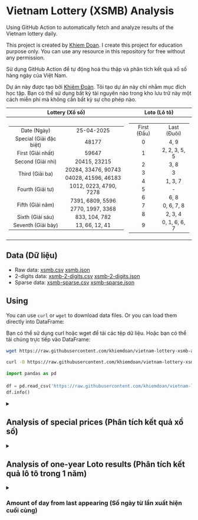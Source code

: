 # Vietnam Lottery (XSMB) Analysis

Using GitHub Action to automatically fetch and analyze results of the Vietnam lottery daily.

This project is created by [Khiem Doan](https://github.com/khiemdoan). I create this project for education purpose only. You can use any resource in this repository for free without any permission.

Sử dụng GitHub Action để tự động hoá thu thập và phân tích kết quả xổ số hàng ngày của Việt Nam.

Dự án này được tạo bởi [Khiêm Đoàn](https://github.com/khiemdoan). Tôi tạo dự án này chỉ nhằm mục đích học tập. Bạn có thể sử dụng bất kỳ tài nguyên nào trong kho lưu trữ này một cách miễn phí mà không cần bất kỳ sự cho phép nào.

| Lottery (Xổ số) | Loto (Lô tô) |
| :------------: | :----------: |
| <table><tr><td>Date (Ngày)</td><td>25-04-2025</td></tr><tr><td>Special (Giải đặc biệt)</td><td>48177</td></tr><tr><td>First (Giải nhất)</td><td>59647</td></tr><tr><td>Second (Giải nhì)</td><td>20415, 23215</td></tr><tr><td rowspan="2">Third (Giải ba)</td><td>20284, 33476, 90743</td></tr><tr><td>04028, 41596, 46183</td></tr><tr><td>Fourth (Giải tư)</td><td>1012, 0223, 4790, 7278</td></tr><tr><td rowspan="2">Fifth (Giải năm)</td><td>7391, 6809, 5596</td></tr><tr><td>2770, 1997, 3368</td></tr><tr><td>Sixth (Giải sáu)</td><td>833, 104, 782</td></tr><tr><td>Seventh (Giải bảy)</td><td>13, 66, 12, 41</td></tr></table> | <table><tr><td>First (Đầu)</td><td>Last (Đuôi)</td></tr><tr><td>0</td><td>4, 9</td></tr><tr><td>1</td><td>2, 2, 3, 5, 5</td></tr><tr><td>2</td><td>3, 8</td></tr><tr><td>3</td><td>3</td></tr><tr><td>4</td><td>1, 3, 7</td></tr><tr><td>5</td><td>-</td></tr><tr><td>6</td><td>6, 8</td></tr><tr><td>7</td><td>0, 6, 7, 8</td></tr><tr><td>8</td><td>2, 3, 4</td></tr><tr><td>9</td><td>0, 1, 6, 6, 7</td></tr></table> |

## Data (Dữ liệu)

* Raw data: [xsmb.csv](https://raw.githubusercontent.com/khiemdoan/vietnam-lottery-xsmb-analysis/refs/heads/main/data/xsmb.csv) [xsmb.json](https://raw.githubusercontent.com/khiemdoan/vietnam-lottery-xsmb-analysis/refs/heads/main/data/xsmb.json)
* 2-digits data: [xsmb-2-digits.csv](https://raw.githubusercontent.com/khiemdoan/vietnam-lottery-xsmb-analysis/refs/heads/main/data/xsmb-2-digits.csv) [xsmb-2-digits.json](https://raw.githubusercontent.com/khiemdoan/vietnam-lottery-xsmb-analysis/refs/heads/main/data/xsmb-2-digits.json)
* Sparse data: [xsmb-sparse.csv](https://raw.githubusercontent.com/khiemdoan/vietnam-lottery-xsmb-analysis/refs/heads/main/data/xsmb-sparse.csv) [xsmb-sparse.json](https://raw.githubusercontent.com/khiemdoan/vietnam-lottery-xsmb-analysis/refs/heads/main/data/xsmb-sparse.json)

## Using

You can use `curl` or `wget` to download data files. Or you can load them directly into DataFrame:

Bạn có thể sử dụng curl hoặc wget để tải các tệp dữ liệu. Hoặc bạn có thể tải chúng trực tiếp vào DataFrame:

```sh
wget https://raw.githubusercontent.com/khiemdoan/vietnam-lottery-xsmb-analysis/refs/heads/main/data/xsmb.csv
```

```sh
curl -O https://raw.githubusercontent.com/khiemdoan/vietnam-lottery-xsmb-analysis/refs/heads/main/data/xsmb-2-digits.csv
```

```python
import pandas as pd

df = pd.read_csv('https://raw.githubusercontent.com/khiemdoan/vietnam-lottery-xsmb-analysis/refs/heads/main/data/xsmb-sparse.csv')
df.info()
```

<details>
  <summary><h2>Analysis of special prices (Phân tích kết quả xổ số)</h2></summary>
  <h3>Amount of day from last appearing (Số ngày từ lần xuất hiện cuối cùng)</h3>

  ![Delta](images/special_delta.jpg)

  <h3>Top 10 amount of day from last appearing (Top 10 số lâu chưa xuất hiện)</h3>

  ![Delta top 10](images/special_delta_top_10.jpg)
</details>

<details>
  <summary><h2>Analysis of one-year Loto results (Phân tích kết quả lô tô trong 1 năm)</h2></summary>

  Max: 121. Min: 64.

  Mean: 97.47. Standard deviation: 10.27.

  <h3>Detail (Chi tiết)</h3>

  ![Detail](images/heatmap.jpg)

  <h3>Top 10</h3>

  ![Top 10](images/top-10.jpg)

  <h3>Distribution (Phân bổ)</h3>

  ![Distribution](images/distribution.jpg)
</details>

<details>
  <summary><h3>Amount of day from last appearing (Số ngày từ lần xuất hiện cuối cùng)</h2></summary>

  ![Delta](images/delta.jpg)

  <h3>Top 10 amount of day from last appearing (Top 10 số lâu chưa xuất hiện)</h3>

  ![Delta top 10](images/delta_top_10.jpg)
</details>